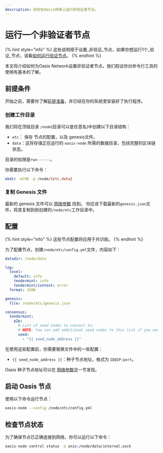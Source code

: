 ```yaml
---
description: 如何在Oasis网络上运行非验证者节点。
---
```


# 运行一个非验证者节点

{% hint style="info" %}
这些说明用于设置_非验证_节点，如果你想运行1个_验证_节点，请看[如何运行验证节点](run-validator.md)。
{% endhint %}

本文将介绍如何为Oasis Network设置非验证者节点。我们假设你对命令行工具的使用有基本的了解。

## 前提条件

开始之前，需要你了解[前提准备](../prerequisites/)，并已经在你的系统里安装好了执行程序。

### 创建工作目录

我们将在顶级目录 `/node`(目录可以是任意名)中创建以下目录结构：

* `etc`： 保存 节点的配置，以及 genesis文件。
* `data`：这将存储正在运行的 `oasis-node` 所需的数据目录，包括完整的区块链状态。

目录的权限是`rwx------`。

你需要执行以下命令：

```bash
mkdir -m700 -p /node/{etc,data}
```

### 复制 Genesis 文件

最新的 genesis 文件可以 [网络参数](../../oasis-network/network-parameters.md) 找到。
你应该下载最新的`genesis.json`文件，将其复制到刚创建的`/node/etc`工作目录中。

## 配置

{% hint style="info" %}
这些节点配置将应用于共识层。
{% endhint %}

为了配置节点，创建`/node/etc/config.yml`文件，内容如下：

```yaml
datadir: /node/data

log:
  level:
    default: info
    tendermint: info
    tendermint/context: error
  format: JSON

genesis:
  file: /node/etc/genesis.json

consensus:
  tendermint:
    p2p:
      # List of seed nodes to connect to.
      # NOTE: You can add additional seed nodes to this list if you want.
      seed:
        - "{{ seed_node_address }}"

```

在使用这些配置前，你需要替换文件中的一些配置：

* `{{ seed_node_address }}`：种子节点地址，格式为 `ID@IP:port`。

Oasis 种子节点地址可以在 [网络参数](../../oasis-network/network-parameters.md)这一节发现。

## 启动 Oasis 节点

使用以下命令运行节点：

```bash
oasis-node --config /node/etc/config.yml
```

## 检查节点状态

为了确保节点已正确连接到网络，你可以运行以下命令：

```bash
oasis-node control status -a unix:/node/data/internal.sock
```

